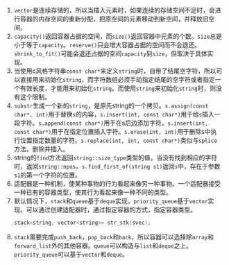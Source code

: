 1. `vector`是连续存储的，所以当插入元素时，如果连续的存储空间不足时，会进行容器的内存空间的重新分配，把原空间的元素移动到新空间，并释放旧空间。
2. `capacity()`返回容器占据的空间，而`size()`返回容器中元素的个数。`size`总是小于等于`capacity`。`reserve()`只会增大容器占据的空间而不会退还。`shrink_to_fit()`可能会退还占据的空间`capacity`到`size`，但取决于具体实现。
3. 当使用c风格字符串`const char*`来定义`string`时，自带了结尾空字符，所以可以直接用来初始化`string`，而字符数组必须手动指定结尾的空字符或者指定一个有效长度，才能用来初始化`string`。而使用`string`来初始化`string`时，则没有这个限制。
4. `substr`生成一个新的`string`，是原先string的一个拷贝。`s.assign(const char*, int)`用于替换`s`的内容，`s.insert(int, const char*)`用于给`s`插入一段字符。`s.append(const char*)`用于在s后边添加字符。`s.insert(int, const char*)`用于在指定位置插入字符。`s.erase(int, int)`用于删除s中执行位置指定数量的字符。`s.replace(int, int, const char*)`类似与`splice`方法，删除并插入。
5. string的`find`方法返回`string::size_type`类型的值，当没有找到相应的字符时，返回`string::npos`。`s.find_first_of(string s1)`返回`s`中，存在于参数`s1`的第一个字符的位置。
6. 适配器是一种机制，使某种事物的行为看起来像另一种事物。一个适配器接受一种已有的容器类型，使其行为看起来像一种不同的类型。
7. 默认情况下，`stack`和`queue`基于`deque`实现，`priority_queue`基于`vector`实现。可以通过创建适配器时，通过指定容器的方式，指定容器类型。
    ```cpp
    stack<string, vector<string>> str_stk(svec);
    ```
8. `stack`需要完成`push_back`，`pop_back`和`back`，所以容器可以选择除`array`和`forward_list`外的其他容器。`queue`可以构造与`list`和`deque`之上。`priority_queue`可以基于`vector`和`deque`。
